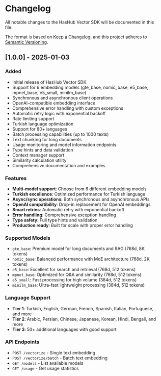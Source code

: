 # Changelog

All notable changes to the HasHub Vector SDK will be documented in this file.

The format is based on [Keep a Changelog](https://keepachangelog.com/en/1.0.0/),
and this project adheres to [Semantic Versioning](https://semver.org/spec/v2.0.0.html).

## [1.0.0] - 2025-01-03

### Added
- Initial release of HasHub Vector SDK
- Support for 6 embedding models (gte_base, nomic_base, e5_base, mpnet_base, e5_small, minilm_base)
- Synchronous and asynchronous client operations
- OpenAI-compatible embedding interface
- Comprehensive error handling with custom exceptions
- Automatic retry logic with exponential backoff
- Rate limiting support
- Turkish language optimization
- Support for 80+ languages
- Batch processing capabilities (up to 1000 texts)
- Text chunking for long documents
- Usage monitoring and model information endpoints
- Type hints and data validation
- Context manager support
- Similarity calculation utility
- Comprehensive documentation and examples

### Features
- **Multi-model support**: Choose from 6 different embedding models
- **Turkish excellence**: Optimized performance for Turkish language
- **Async/sync operations**: Both synchronous and asynchronous APIs
- **OpenAI compatibility**: Drop-in replacement for OpenAI embeddings
- **Smart retries**: Automatic retry with exponential backoff
- **Error handling**: Comprehensive exception handling
- **Type safety**: Full type hints and validation
- **Production ready**: Built for scale with proper error handling

### Supported Models
- `gte_base`: Premium model for long documents and RAG (768d, 8K tokens)
- `nomic_base`: Balanced performance with MoE architecture (768d, 2K tokens)
- `e5_base`: Excellent for search and retrieval (768d, 512 tokens)
- `mpnet_base`: Optimized for Q&A and similarity (768d, 512 tokens) 
- `e5_small`: Fast processing for high volume (384d, 512 tokens)
- `minilm_base`: Ultra-fast lightweight processing (384d, 512 tokens)

### Language Support
- **Tier 1**: Turkish, English, German, French, Spanish, Italian, Portuguese, and more
- **Tier 2**: Arabic, Persian, Chinese, Japanese, Korean, Hindi, Bengali, and more
- **Tier 3**: 50+ additional languages with good support

### API Endpoints
- `POST /vectorize` - Single text embedding
- `POST /vectorize/batch` - Batch text embedding
- `GET /models` - List available models
- `GET /usage` - Get usage statistics
